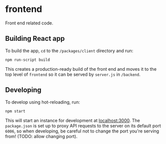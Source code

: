 # frontend

Front end related code.

## Building React app

To build the app, `cd` to the `/packages/client` directory and run:

```shell
npm run-script build
```

This creates a production-ready build of the front end and moves it to the top level of `frontend` so it can be served by `server.js` in `/backend`.

## Developing

To develop using hot-reloading, run:

```shell
npm start
```

This will start an instance for development at [localhost:3000](http://localhost:3000/). The `package.json` is set up to proxy API requests to the server on its default port `6006`, so when developing, be careful not to change the port you're serving from! (TODO: allow changing port).
